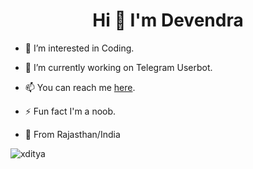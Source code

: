 <h1 align="center">Hi 👋 I'm Devendra</h1>

- 👀 I’m interested in Coding.

- 💞️ I’m currently working on Telegram Userbot.

- 📫 You can reach me [here](https://telegram.me/Royal_Devendra).

- ⚡️ Fun fact I'm a noob.

- 📍 From Rajasthan/India







<p><img align="left" src="https://github-readme-stats.vercel.app/api/top-langs?username=xditya&show_icons=true&theme=tokyonight&locale=en&layout=compact" alt="xditya" /></p>



<!---
RoyalDevendra/RoyalDevendra is a ✨ special ✨ repository because its `README.md` (this file) appears on your GitHub profile.
You can click the Preview link to take a look at your changes.
--->
